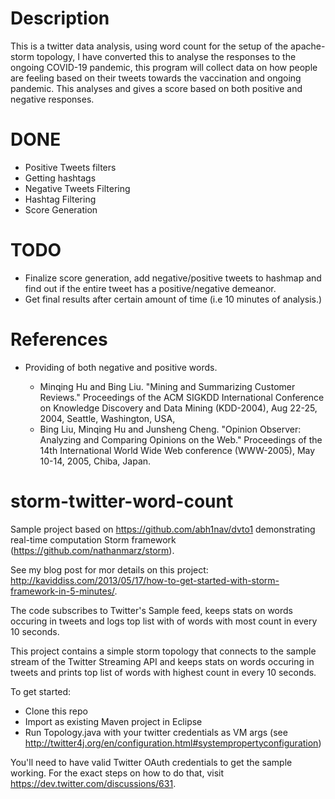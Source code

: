 
Description
=========================
This is a twitter data analysis, using word count for the setup of the apache-storm topology, I have converted this to analyse the responses to the ongoing COVID-19 pandemic,
this program will collect data on how people are feeling based on their tweets towards the vaccination and ongoing pandemic. This analyses and gives a score based on
both positive and negative responses.


DONE
=========================
* Positive Tweets filters
* Getting hashtags
* Negative Tweets Filtering
* Hashtag Filtering
* Score Generation 

TODO
=========================
* Finalize score generation, add negative/positive tweets to hashmap and find out if the entire tweet has a positive/negative demeanor.
* Get final results after certain amount of time (i.e 10 minutes of analysis.)


References
========================
* Providing of both negative and positive words.


   * Minqing Hu and Bing Liu. "Mining and Summarizing Customer Reviews." 
       Proceedings of the ACM SIGKDD International Conference on Knowledge 
       Discovery and Data Mining (KDD-2004), Aug 22-25, 2004, Seattle, 
       Washington, USA, 
   * Bing Liu, Minqing Hu and Junsheng Cheng. "Opinion Observer: Analyzing 
       and Comparing Opinions on the Web." Proceedings of the 14th 
       International World Wide Web conference (WWW-2005), May 10-14, 
       2005, Chiba, Japan.

storm-twitter-word-count
========================


Sample project based on https://github.com/abh1nav/dvto1 demonstrating real-time computation Storm framework (https://github.com/nathanmarz/storm).

See my blog post for mor details on this project: http://kaviddiss.com/2013/05/17/how-to-get-started-with-storm-framework-in-5-minutes/.

The code subscribes to Twitter's Sample feed, keeps stats on words occuring in tweets and logs top list with of words with most count in every 10 seconds.

This project contains a simple storm topology that connects to the sample stream of the Twitter Streaming API and keeps stats on words occuring in tweets and prints top list of words with highest count in every 10 seconds.

To get started:
* Clone this repo
* Import as existing Maven project in Eclipse
* Run Topology.java with your twitter credentials as VM args (see http://twitter4j.org/en/configuration.html#systempropertyconfiguration)

You'll need to have valid Twitter OAuth credentials to get the sample working.
For the exact steps on how to do that, visit https://dev.twitter.com/discussions/631.
